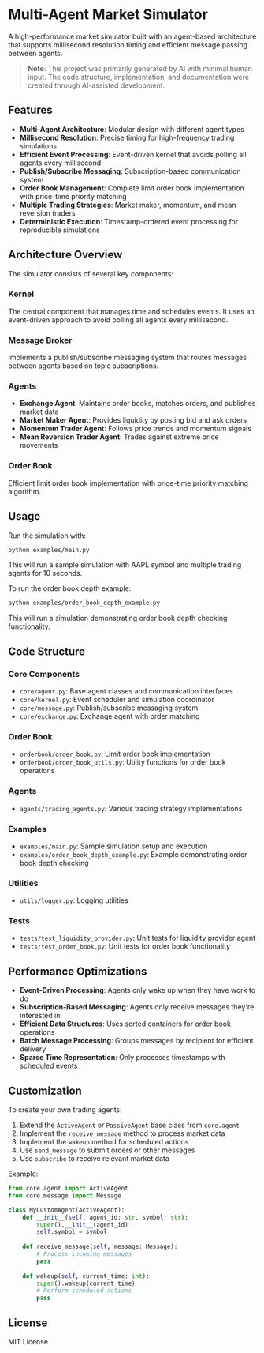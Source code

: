 # Multi-Agent Market Simulator

A high-performance market simulator built with an agent-based architecture that supports millisecond resolution timing and efficient message passing between agents.
> **Note**: This project was primarily generated by AI with minimal human input. The code structure, implementation, and documentation were created through AI-assisted development.


## Features

- **Multi-Agent Architecture**: Modular design with different agent types
- **Millisecond Resolution**: Precise timing for high-frequency trading simulations
- **Efficient Event Processing**: Event-driven kernel that avoids polling all agents every millisecond
- **Publish/Subscribe Messaging**: Subscription-based communication system
- **Order Book Management**: Complete limit order book implementation with price-time priority matching
- **Multiple Trading Strategies**: Market maker, momentum, and mean reversion traders
- **Deterministic Execution**: Timestamp-ordered event processing for reproducible simulations

## Architecture Overview

The simulator consists of several key components:

### Kernel
The central component that manages time and schedules events. It uses an event-driven approach to avoid polling all agents every millisecond.

### Message Broker
Implements a publish/subscribe messaging system that routes messages between agents based on topic subscriptions.

### Agents
- **Exchange Agent**: Maintains order books, matches orders, and publishes market data
- **Market Maker Agent**: Provides liquidity by posting bid and ask orders
- **Momentum Trader Agent**: Follows price trends and momentum signals
- **Mean Reversion Trader Agent**: Trades against extreme price movements

### Order Book
Efficient limit order book implementation with price-time priority matching algorithm.


## Usage

Run the simulation with:

```bash
python examples/main.py
```

This will run a sample simulation with AAPL symbol and multiple trading agents for 10 seconds.

To run the order book depth example:

```bash
python examples/order_book_depth_example.py
```

This will run a simulation demonstrating order book depth checking functionality.

## Code Structure

### Core Components
- `core/agent.py`: Base agent classes and communication interfaces
- `core/kernel.py`: Event scheduler and simulation coordinator
- `core/message.py`: Publish/subscribe messaging system
- `core/exchange.py`: Exchange agent with order matching

### Order Book
- `orderbook/order_book.py`: Limit order book implementation
- `orderbook/order_book_utils.py`: Utility functions for order book operations

### Agents
- `agents/trading_agents.py`: Various trading strategy implementations

### Examples
- `examples/main.py`: Sample simulation setup and execution
- `examples/order_book_depth_example.py`: Example demonstrating order book depth checking

### Utilities
- `utils/logger.py`: Logging utilities

### Tests
- `tests/test_liquidity_provider.py`: Unit tests for liquidity provider agent
- `tests/test_order_book.py`: Unit tests for order book functionality

## Performance Optimizations

- **Event-Driven Processing**: Agents only wake up when they have work to do
- **Subscription-Based Messaging**: Agents only receive messages they're interested in
- **Efficient Data Structures**: Uses sorted containers for order book operations
- **Batch Message Processing**: Groups messages by recipient for efficient delivery
- **Sparse Time Representation**: Only processes timestamps with scheduled events

## Customization

To create your own trading agents:

1. Extend the `ActiveAgent` or `PassiveAgent` base class from `core.agent`
2. Implement the `receive_message` method to process market data
3. Implement the `wakeup` method for scheduled actions
4. Use `send_message` to submit orders or other messages
5. Use `subscribe` to receive relevant market data

Example:
```python
from core.agent import ActiveAgent
from core.message import Message

class MyCustomAgent(ActiveAgent):
    def __init__(self, agent_id: str, symbol: str):
        super().__init__(agent_id)
        self.symbol = symbol
    
    def receive_message(self, message: Message):
        # Process incoming messages
        pass
    
    def wakeup(self, current_time: int):
        super().wakeup(current_time)
        # Perform scheduled actions
        pass
```

## License

MIT License
